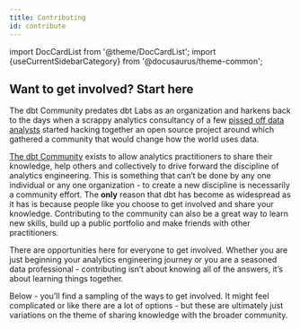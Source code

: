 ```yaml
---
title: Contributing
id: contribute
---
```


import DocCardList from '@theme/DocCardList';
import {useCurrentSidebarCategory} from '@docusaurus/theme-common';

## Want to get involved? Start here

The dbt Community predates dbt Labs as an organization and harkens back to the days when a scrappy analytics consultancy of a few [pissed off data analysts](<https://www.hashpath.com/2020/12/an-analytics-engineer-is-really-just-a-pissed-off-data-analyst/#:~:text=Often%20times%2C%20an%20analytics%20engineer,necessity%20(and%20genius%20branding).>) started hacking together an open source project around which gathered a community that would change how the world uses data.

[The dbt Community](https://www.getdbt.com/community/) exists to allow analytics practitioners to share their knowledge, help others and collectively to drive forward the discipline of analytics engineering. This is something that can’t be done by any one individual or any one organization - to create a new discipline is necessarily a community effort. The **only** reason that dbt has become as widespread as it has is because people like you choose to get involved and share your knowledge. Contributing to the community can also be a great way to learn new skills, build up a public portfolio and make friends with other practitioners.

There are opportunities here for everyone to get involved. Whether you are just beginning your analytics engineering journey or you are a seasoned data professional - contributing isn’t about knowing all of the answers, it’s about learning things together.

Below - you’ll find a sampling of the ways to get involved. It might feel complicated or like there are a lot of options - but these are ultimately just variations on the theme of sharing knowledge with the broader community.

<DocCardList items={useCurrentSidebarCategory().items} />
